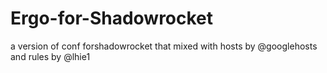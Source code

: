 # Ergo-for-Shadowrocket
a version of conf forshadowrocket that mixed with hosts by @googlehosts and rules by @lhie1
